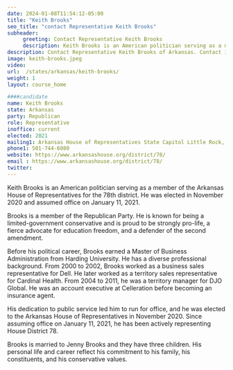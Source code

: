 ```yaml
---
date: 2024-01-08T11:54:12-05:00
title: "Keith Brooks"
seo_title: "contact Representative Keith Brooks"
subheader:
     greeting: Contact Representative Keith Brooks
     description: Keith Brooks is an American politician serving as a member of the Arkansas House of Representatives for the 78th district. He was elected in November 2020 and assumed office on January 11, 2021.
description: Contact Representative Keith Brooks of Arkansas. Contact information for Keith Brooks includes email address, phone number, and mailing address.
image: keith-brooks.jpeg
video:
url:  /states/arkansas/keith-brooks/
weight: 1
layout: course_home

####candidate
name: Keith Brooks
state: Arkansas
party: Republican
role: Representative
inoffice: current
elected: 2021
mailing1: Arkansas House of Representatives State Capitol Little Rock, AR 72201
phone1: 501-744-6080
website: https://www.arkansashouse.org/district/78/
email : https://www.arkansashouse.org/district/78/
twitter:
---
```


Keith Brooks is an American politician serving as a member of the Arkansas House of Representatives for the 78th district. He was elected in November 2020 and assumed office on January 11, 2021.

Brooks is a member of the Republican Party. He is known for being a limited-government conservative and is proud to be strongly pro-life, a fierce advocate for education freedom, and a defender of the second amendment.

Before his political career, Brooks earned a Master of Business Administration from Harding University. He has a diverse professional background. From 2000 to 2002, Brooks worked as a business sales representative for Dell. He later worked as a territory sales representative for Cardinal Health. From 2004 to 2011, he was a territory manager for DJO Global. He was an account executive at Celleration before becoming an insurance agent.

His dedication to public service led him to run for office, and he was elected to the Arkansas House of Representatives in November 2020. Since assuming office on January 11, 2021, he has been actively representing House District 78.

Brooks is married to Jenny Brooks and they have three children. His personal life and career reflect his commitment to his family, his constituents, and his conservative values.
